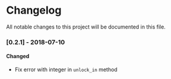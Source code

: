 # Changelog
All notable changes to this project will be documented in this file.

### [0.2.1] - 2018-07-10

#### Changed
- Fix error with integer in `unlock_in` method
